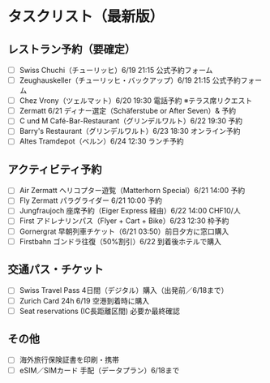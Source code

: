 # タスクリスト（最新版）

## レストラン予約（要確定）
- [ ] Swiss Chuchi（チューリッヒ）6/19 21:15 公式予約フォーム
- [ ] Zeughauskeller（チューリッヒ・バックアップ）6/19 21:15 公式予約フォーム
- [ ] Chez Vrony（ツェルマット）6/20 19:30 電話予約 ※テラス席リクエスト
- [ ] Zermatt 6/21 ディナー選定（Schäferstube or After Seven）& 予約
- [ ] C und M Café-Bar-Restaurant（グリンデルワルト）6/22 19:30 予約
- [ ] Barry's Restaurant（グリンデルワルト）6/23 18:30 オンライン予約
- [ ] Altes Tramdepot（ベルン）6/24 12:30 ランチ予約

## アクティビティ予約
- [ ] Air Zermatt ヘリコプター遊覧（Matterhorn Special）6/21 14:00 予約
- [ ] Fly Zermatt パラグライダー 6/21 10:00 予約
- [ ] Jungfraujoch 座席予約（Eiger Express 経由）6/22 14:00 CHF10/人
- [ ] First アドレナリンパス（Flyer + Cart + Bike）6/23 12:30 枠予約
- [ ] Gornergrat 早朝列車チケット（6/21 03:50）前日夕方に窓口購入
- [ ] Firstbahn ゴンドラ往復（50%割引）6/22 到着後ホテルで購入

## 交通パス・チケット
- [ ] Swiss Travel Pass 4日間（デジタル）購入（出発前／6/18まで）
- [ ] Zurich Card 24h 6/19 空港到着時に購入
- [ ] Seat reservations (IC長距離区間) 必要か最終確認

## その他
- [ ] 海外旅行保険証書を印刷・携帯
- [ ] eSIM／SIMカード 手配（データプラン）6/18まで 